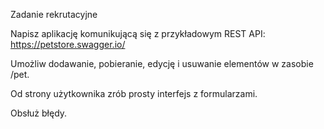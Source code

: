 Zadanie rekrutacyjne

Napisz aplikację komunikującą się z przykładowym REST API: https://petstore.swagger.io/

Umożliw dodawanie, pobieranie, edycję i usuwanie elementów w zasobie /pet. 

Od strony użytkownika zrób prosty interfejs z formularzami.

Obsłuż błędy.
